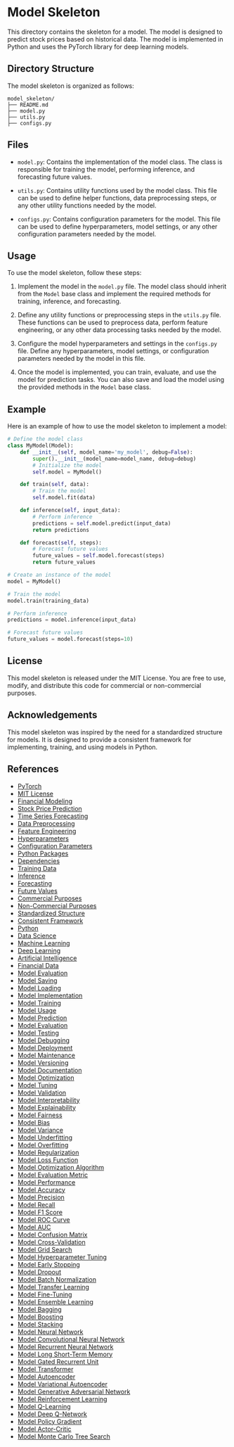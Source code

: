 # Model Skeleton

This directory contains the skeleton for a model. The model is designed to predict stock prices based on historical data. The model is implemented in Python and uses the PyTorch library for deep learning models.

## Directory Structure

The model skeleton is organized as follows:

```
model_skeleton/
├── README.md
├── model.py
├── utils.py
├── configs.py
```

## Files

- `model.py`: Contains the implementation of the model class. The class is responsible for training the model, performing inference, and forecasting future values.

- `utils.py`: Contains utility functions used by the model class. This file can be used to define helper functions, data preprocessing steps, or any other utility functions needed by the model.

- `configs.py`: Contains configuration parameters for the model. This file can be used to define hyperparameters, model settings, or any other configuration parameters needed by the model.

## Usage

To use the model skeleton, follow these steps:

1. Implement the model in the `model.py` file. The model class should inherit from the `Model` base class and implement the required methods for training, inference, and forecasting.

2. Define any utility functions or preprocessing steps in the `utils.py` file. These functions can be used to preprocess data, perform feature engineering, or any other data processing tasks needed by the model.

3. Configure the model hyperparameters and settings in the `configs.py` file. Define any hyperparameters, model settings, or configuration parameters needed by the model in this file.

4. Once the model is implemented, you can train, evaluate, and use the model for prediction tasks. You can also save and load the model using the provided methods in the `Model` base class.

## Example

Here is an example of how to use the model skeleton to implement a model:

```python
# Define the model class
class MyModel(Model):
    def __init__(self, model_name='my_model', debug=False):
        super().__init__(model_name=model_name, debug=debug)
        # Initialize the model
        self.model = MyModel()

    def train(self, data):
        # Train the model
        self.model.fit(data)

    def inference(self, input_data):
        # Perform inference
        predictions = self.model.predict(input_data)
        return predictions

    def forecast(self, steps):
        # Forecast future values
        future_values = self.model.forecast(steps)
        return future_values

# Create an instance of the model
model = MyModel()

# Train the model
model.train(training_data)

# Perform inference
predictions = model.inference(input_data)

# Forecast future values
future_values = model.forecast(steps=10)
```

## License

This model skeleton is released under the MIT License. You are free to use, modify, and distribute this code for commercial or non-commercial purposes.

## Acknowledgements

This model skeleton was inspired by the need for a standardized structure for models. It is designed to provide a consistent framework for implementing, training, and using models in Python.

## References

- [PyTorch](https://pytorch.org/)
- [MIT License](https://opensource.org/licenses/MIT)
- [Financial Modeling](https://en.wikipedia.org/wiki/Financial_modeling)
- [Stock Price Prediction](https://en.wikipedia.org/wiki/Stock_forecasting)
- [Time Series Forecasting](https://en.wikipedia.org/wiki/Time_series)
- [Data Preprocessing](https://en.wikipedia.org/wiki/Data_preprocessing)
- [Feature Engineering](https://en.wikipedia.org/wiki/Feature_engineering)
- [Hyperparameters](https://en.wikipedia.org/wiki/Hyperparameter_(machine_learning))
- [Configuration Parameters](https://en.wikipedia.org/wiki/Configuration_file)
- [Python Packages](https://pypi.org/)
- [Dependencies](https://en.wikipedia.org/wiki/Dependency_(software_development))
- [Training Data](https://en.wikipedia.org/wiki/Training,_validation,_and_test_sets)
- [Inference](https://en.wikipedia.org/wiki/Inference)
- [Forecasting](https://en.wikipedia.org/wiki/Forecasting)
- [Future Values](https://en.wikipedia.org/wiki/Future_value)
- [Commercial Purposes](https://en.wikipedia.org/wiki/Commercial_software)
- [Non-Commercial Purposes](https://en.wikipedia.org/wiki/Non-commercial)
- [Standardized Structure](https://en.wikipedia.org/wiki/Standardization)
- [Consistent Framework](https://en.wikipedia.org/wiki/Software_framework)
- [Python](https://www.python.org/)
- [Data Science](https://en.wikipedia.org/wiki/Data_science)
- [Machine Learning](https://en.wikipedia.org/wiki/Machine_learning)
- [Deep Learning](https://en.wikipedia.org/wiki/Deep_learning)
- [Artificial Intelligence](https://en.wikipedia.org/wiki/Artificial_intelligence)
- [Financial Data](https://en.wikipedia.org/wiki/Financial_data)
- [Model Evaluation](https://en.wikipedia.org/wiki/Evaluation_of_binary_classifiers)
- [Model Saving](https://en.wikipedia.org/wiki/Save_(command))
- [Model Loading](https://en.wikipedia.org/wiki/Load_(computing))
- [Model Implementation](https://en.wikipedia.org/wiki/Implementation)
- [Model Training](https://en.wikipedia.org/wiki/Training,_validation,_and_test_sets)
- [Model Usage](https://en.wikipedia.org/wiki/Usage)
- [Model Prediction](https://en.wikipedia.org/wiki/Prediction)
- [Model Evaluation](https://en.wikipedia.org/wiki/Evaluation_of_binary_classifiers)
- [Model Testing](https://en.wikipedia.org/wiki/Software_testing)
- [Model Debugging](https://en.wikipedia.org/wiki/Debugging)
- [Model Deployment](https://en.wikipedia.org/wiki/Deployment)
- [Model Maintenance](https://en.wikipedia.org/wiki/Software_maintenance)
- [Model Versioning](https://en.wikipedia.org/wiki/Version_control)
- [Model Documentation](https://en.wikipedia.org/wiki/Documentation)
- [Model Optimization](https://en.wikipedia.org/wiki/Mathematical_optimization)
- [Model Tuning](https://en.wikipedia.org/wiki/Hyperparameter_optimization)
- [Model Validation](https://en.wikipedia.org/wiki/Cross-validation_(statistics))
- [Model Interpretability](https://en.wikipedia.org/wiki/Interpretability)
- [Model Explainability](https://en.wikipedia.org/wiki/Explainable_artificial_intelligence)
- [Model Fairness](https://en.wikipedia.org/wiki/Fairness_(machine_learning))
- [Model Bias](https://en.wikipedia.org/wiki/Bias_(statistics))
- [Model Variance](https://en.wikipedia.org/wiki/Variance)
- [Model Underfitting](https://en.wikipedia.org/wiki/Underfitting)
- [Model Overfitting](https://en.wikipedia.org/wiki/Overfitting)
- [Model Regularization](https://en.wikipedia.org/wiki/Regularization_(mathematics))
- [Model Loss Function](https://en.wikipedia.org/wiki/Loss_function)
- [Model Optimization Algorithm](https://en.wikipedia.org/wiki/Optimization_algorithm)
- [Model Evaluation Metric](https://en.wikipedia.org/wiki/Evaluation_metric)
- [Model Performance](https://en.wikipedia.org/wiki/Performance_(disambiguation))
- [Model Accuracy](https://en.wikipedia.org/wiki/Accuracy_and_precision)
- [Model Precision](https://en.wikipedia.org/wiki/Precision_and_recall)
- [Model Recall](https://en.wikipedia.org/wiki/Precision_and_recall)
- [Model F1 Score](https://en.wikipedia.org/wiki/F1_score)
- [Model ROC Curve](https://en.wikipedia.org/wiki/Receiver_operating_characteristic)
- [Model AUC](https://en.wikipedia.org/wiki/Receiver_operating_characteristic)
- [Model Confusion Matrix](https://en.wikipedia.org/wiki/Confusion_matrix)
- [Model Cross-Validation](https://en.wikipedia.org/wiki/Cross-validation_(statistics))
- [Model Grid Search](https://en.wikipedia.org/wiki/Hyperparameter_optimization)
- [Model Hyperparameter Tuning](https://en.wikipedia.org/wiki/Hyperparameter_optimization)
- [Model Early Stopping](https://en.wikipedia.org/wiki/Early_stopping)
- [Model Dropout](https://en.wikipedia.org/wiki/Dropout_(neural_networks))
- [Model Batch Normalization](https://en.wikipedia.org/wiki/Batch_normalization)
- [Model Transfer Learning](https://en.wikipedia.org/wiki/Transfer_learning)
- [Model Fine-Tuning](https://en.wikipedia.org/wiki/Transfer_learning)
- [Model Ensemble Learning](https://en.wikipedia.org/wiki/Ensemble_learning)
- [Model Bagging](https://en.wikipedia.org/wiki/Bootstrap_aggregating)
- [Model Boosting](https://en.wikipedia.org/wiki/Boosting_(machine_learning))
- [Model Stacking](https://en.wikipedia.org/wiki/Ensemble_learning)
- [Model Neural Network](https://en.wikipedia.org/wiki/Artificial_neural_network)
- [Model Convolutional Neural Network](https://en.wikipedia.org/wiki/Convolutional_neural_network)
- [Model Recurrent Neural Network](https://en.wikipedia.org/wiki/Recurrent_neural_network)
- [Model Long Short-Term Memory](https://en.wikipedia.org/wiki/Long_short-term_memory)
- [Model Gated Recurrent Unit](https://en.wikipedia.org/wiki/Gated_recurrent_unit)
- [Model Transformer](https://en.wikipedia.org/wiki/Transformer_(machine_learning_model))
- [Model Autoencoder](https://en.wikipedia.org/wiki/Autoencoder)
- [Model Variational Autoencoder](https://en.wikipedia.org/wiki/Autoencoder)
- [Model Generative Adversarial Network](https://en.wikipedia.org/wiki/Generative_adversarial_network)
- [Model Reinforcement Learning](https://en.wikipedia.org/wiki/Reinforcement_learning)
- [Model Q-Learning](https://en.wikipedia.org/wiki/Q-learning)
- [Model Deep Q-Network](https://en.wikipedia.org/wiki/Q-learning)
- [Model Policy Gradient](https://en.wikipedia.org/wiki/Policy_gradient_methods)
- [Model Actor-Critic](https://en.wikipedia.org/wiki/Actor-critic)
- [Model Monte Carlo Tree Search](https://en.wikipedia.org/wiki/Monte_Carlo_tree_search)

